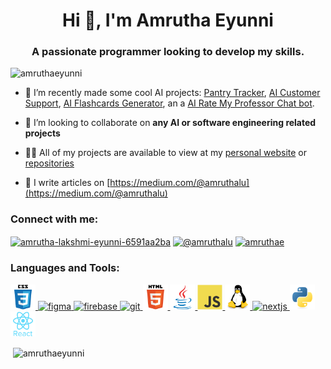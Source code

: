 <h1 align="center">Hi 👋, I'm Amrutha Eyunni</h1>
<h3 align="center">A passionate programmer looking to develop my skills.</h3>

<p align="left"> <img src="https://komarev.com/ghpvc/?username=amruthaeyunni&label=Profile%20views&color=0e75b6&style=flat" alt="amruthaeyunni" /> </p>

- 🔭 I’m recently made some cool AI projects: [Pantry Tracker](https://github.com/amruthaeyunni/pantry-tracker), [AI Customer Support](https://github.com/amruthaeyunni/ai-customer-support), [AI Flashcards Generator](https://github.com/amruthaeyunni/ai-flashcards-saas), an a [AI Rate My Professor Chat bot](https://github.com/amruthaeyunni/ai-rate-my-professor).

- 👯 I’m looking to collaborate on **any AI or software engineering related projects**

- 👨‍💻 All of my projects are available to view at my [personal website](https://amruthaeyunni.github.io/portfolio/) or [repositories](https://github.com/amruthaeyunni?tab=repositories)

- 📝 I write articles on [https://medium.com/@amruthalu](https://medium.com/@amruthalu)

<h3 align="left">Connect with me:</h3>
<p align="left">
<a href="https://linkedin.com/in/amrutha-eyunni" target="blank"><img align="center" src="https://raw.githubusercontent.com/rahuldkjain/github-profile-readme-generator/master/src/images/icons/Social/linked-in-alt.svg" alt="amrutha-lakshmi-eyunni-6591aa2ba" height="30" width="40" /></a>
<a href="https://medium.com/@amruthalu" target="blank"><img align="center" src="https://raw.githubusercontent.com/rahuldkjain/github-profile-readme-generator/master/src/images/icons/Social/medium.svg" alt="@amruthalu" height="30" width="40" /></a>
<a href="https://www.leetcode.com/amruthae" target="blank"><img align="center" src="https://raw.githubusercontent.com/rahuldkjain/github-profile-readme-generator/master/src/images/icons/Social/leet-code.svg" alt="amruthae" height="30" width="40" /></a>
</p>

<h3 align="left">Languages and Tools:</h3>
<p align="left"> <a href="https://www.w3schools.com/css/" target="_blank" rel="noreferrer"> <img src="https://raw.githubusercontent.com/devicons/devicon/master/icons/css3/css3-original-wordmark.svg" alt="css3" width="40" height="40"/> </a> <a href="https://www.figma.com/" target="_blank" rel="noreferrer"> <img src="https://www.vectorlogo.zone/logos/figma/figma-icon.svg" alt="figma" width="40" height="40"/> </a> <a href="https://firebase.google.com/" target="_blank" rel="noreferrer"> <img src="https://www.vectorlogo.zone/logos/firebase/firebase-icon.svg" alt="firebase" width="40" height="40"/> </a> <a href="https://git-scm.com/" target="_blank" rel="noreferrer"> <img src="https://www.vectorlogo.zone/logos/git-scm/git-scm-icon.svg" alt="git" width="40" height="40"/> </a> <a href="https://www.w3.org/html/" target="_blank" rel="noreferrer"> <img src="https://raw.githubusercontent.com/devicons/devicon/master/icons/html5/html5-original-wordmark.svg" alt="html5" width="40" height="40"/> </a> <a href="https://www.java.com" target="_blank" rel="noreferrer"> <img src="https://raw.githubusercontent.com/devicons/devicon/master/icons/java/java-original.svg" alt="java" width="40" height="40"/> </a> <a href="https://developer.mozilla.org/en-US/docs/Web/JavaScript" target="_blank" rel="noreferrer"> <img src="https://raw.githubusercontent.com/devicons/devicon/master/icons/javascript/javascript-original.svg" alt="javascript" width="40" height="40"/> </a> <a href="https://www.linux.org/" target="_blank" rel="noreferrer"> <img src="https://raw.githubusercontent.com/devicons/devicon/master/icons/linux/linux-original.svg" alt="linux" width="40" height="40"/> </a> <a href="https://nextjs.org/" target="_blank" rel="noreferrer"> <img src="https://cdn.worldvectorlogo.com/logos/nextjs-2.svg" alt="nextjs" width="40" height="40"/> </a> <a href="https://www.python.org" target="_blank" rel="noreferrer"> <img src="https://raw.githubusercontent.com/devicons/devicon/master/icons/python/python-original.svg" alt="python" width="40" height="40"/> </a> <a href="https://reactjs.org/" target="_blank" rel="noreferrer"> <img src="https://raw.githubusercontent.com/devicons/devicon/master/icons/react/react-original-wordmark.svg" alt="react" width="40" height="40"/> </a> </p>

<p>&nbsp;<img align="center" src="https://github-readme-stats.vercel.app/api?username=amruthaeyunni&show_icons=true&locale=en" alt="amruthaeyunni" /></p>
